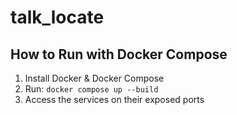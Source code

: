 # talk_locate

## How to Run with Docker Compose
1. Install Docker & Docker Compose
2. Run: `docker compose up --build`
3. Access the services on their exposed ports